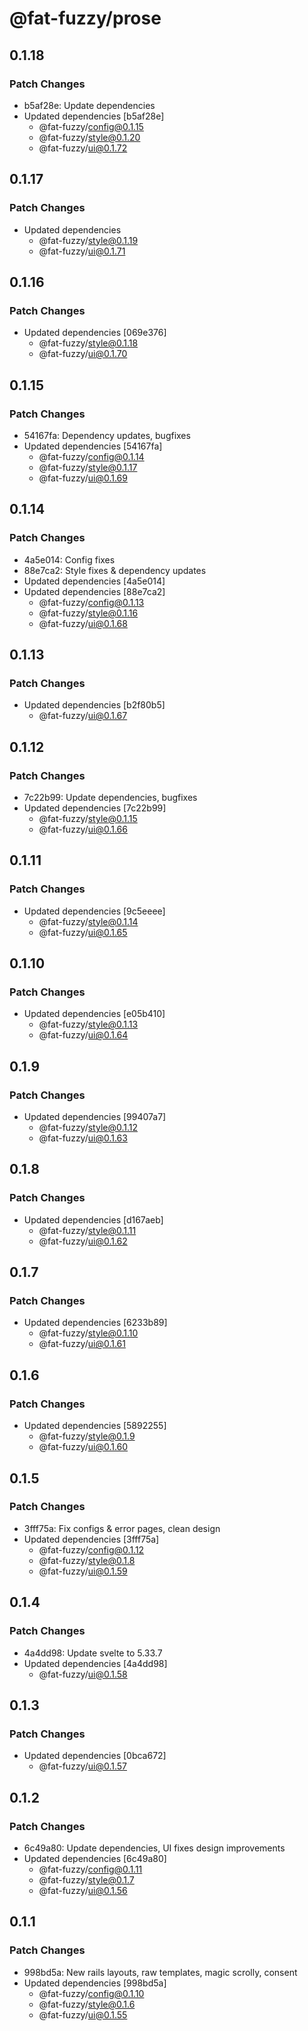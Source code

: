 # @fat-fuzzy/prose

## 0.1.18

### Patch Changes

- b5af28e: Update dependencies
- Updated dependencies [b5af28e]
  - @fat-fuzzy/config@0.1.15
  - @fat-fuzzy/style@0.1.20
  - @fat-fuzzy/ui@0.1.72

## 0.1.17

### Patch Changes

- Updated dependencies
  - @fat-fuzzy/style@0.1.19
  - @fat-fuzzy/ui@0.1.71

## 0.1.16

### Patch Changes

- Updated dependencies [069e376]
  - @fat-fuzzy/style@0.1.18
  - @fat-fuzzy/ui@0.1.70

## 0.1.15

### Patch Changes

- 54167fa: Dependency updates, bugfixes
- Updated dependencies [54167fa]
  - @fat-fuzzy/config@0.1.14
  - @fat-fuzzy/style@0.1.17
  - @fat-fuzzy/ui@0.1.69

## 0.1.14

### Patch Changes

- 4a5e014: Config fixes
- 88e7ca2: Style fixes & dependency updates
- Updated dependencies [4a5e014]
- Updated dependencies [88e7ca2]
  - @fat-fuzzy/config@0.1.13
  - @fat-fuzzy/style@0.1.16
  - @fat-fuzzy/ui@0.1.68

## 0.1.13

### Patch Changes

- Updated dependencies [b2f80b5]
  - @fat-fuzzy/ui@0.1.67

## 0.1.12

### Patch Changes

- 7c22b99: Update dependencies, bugfixes
- Updated dependencies [7c22b99]
  - @fat-fuzzy/style@0.1.15
  - @fat-fuzzy/ui@0.1.66

## 0.1.11

### Patch Changes

- Updated dependencies [9c5eeee]
  - @fat-fuzzy/style@0.1.14
  - @fat-fuzzy/ui@0.1.65

## 0.1.10

### Patch Changes

- Updated dependencies [e05b410]
  - @fat-fuzzy/style@0.1.13
  - @fat-fuzzy/ui@0.1.64

## 0.1.9

### Patch Changes

- Updated dependencies [99407a7]
  - @fat-fuzzy/style@0.1.12
  - @fat-fuzzy/ui@0.1.63

## 0.1.8

### Patch Changes

- Updated dependencies [d167aeb]
  - @fat-fuzzy/style@0.1.11
  - @fat-fuzzy/ui@0.1.62

## 0.1.7

### Patch Changes

- Updated dependencies [6233b89]
  - @fat-fuzzy/style@0.1.10
  - @fat-fuzzy/ui@0.1.61

## 0.1.6

### Patch Changes

- Updated dependencies [5892255]
  - @fat-fuzzy/style@0.1.9
  - @fat-fuzzy/ui@0.1.60

## 0.1.5

### Patch Changes

- 3fff75a: Fix configs & error pages, clean design
- Updated dependencies [3fff75a]
  - @fat-fuzzy/config@0.1.12
  - @fat-fuzzy/style@0.1.8
  - @fat-fuzzy/ui@0.1.59

## 0.1.4

### Patch Changes

- 4a4dd98: Update svelte to 5.33.7
- Updated dependencies [4a4dd98]
  - @fat-fuzzy/ui@0.1.58

## 0.1.3

### Patch Changes

- Updated dependencies [0bca672]
  - @fat-fuzzy/ui@0.1.57

## 0.1.2

### Patch Changes

- 6c49a80: Update dependencies, UI fixes design improvements
- Updated dependencies [6c49a80]
  - @fat-fuzzy/config@0.1.11
  - @fat-fuzzy/style@0.1.7
  - @fat-fuzzy/ui@0.1.56

## 0.1.1

### Patch Changes

- 998bd5a: New rails layouts, raw templates, magic scrolly, consent
- Updated dependencies [998bd5a]
  - @fat-fuzzy/config@0.1.10
  - @fat-fuzzy/style@0.1.6
  - @fat-fuzzy/ui@0.1.55
